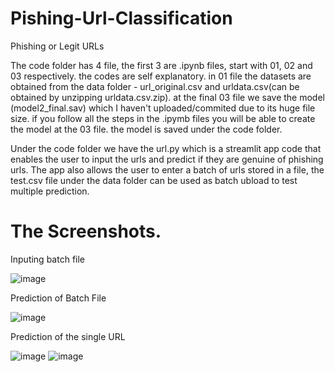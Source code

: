# Pishing-Url-Classification

Phishing or Legit URLs

The code folder has 4 file, the first 3 are .ipynb files, start with 01, 02 and 03 respectively. the codes are self explanatory. in 01 file the datasets are obtained from the data folder - url_original.csv and urldata.csv(can be obtained by unzipping urldata.csv.zip). at the final 03 file we save the model (model2_final.sav) which I haven't uploaded/commited due to its huge file size. if you follow all the steps in the .ipymb files you will be able to create the model at the 03 file. the model is saved under the code folder.

Under the code folder we have the url.py which is a streamlit app code that enables the user to input the urls and predict if they are genuine of phishing urls.
The app also allows the user to enter a batch of urls stored in a file, the test.csv file under the data folder can be used as batch ubload to test multiple prediction.

# The Screenshots.

Inputing batch file

![image](https://github.com/Money10-Lux/Pishing-Url-Classification/assets/82311627/839ecd56-4f50-4170-843a-78d9e5859100)

Prediction of Batch File

![image](https://github.com/Money10-Lux/Pishing-Url-Classification/assets/82311627/dc4119aa-e0ac-4716-9e2f-66c2add0fe88)

Prediction of the single URL

![image](https://github.com/Money10-Lux/Pishing-Url-Classification/assets/82311627/ebe72e1b-9a56-4a14-a56c-ab1fe9f090c1)
![image](https://github.com/Money10-Lux/Pishing-Url-Classification/assets/82311627/3e882709-7661-4adf-9c81-873d54c18206)



